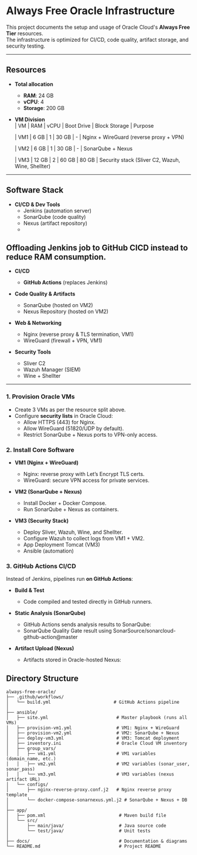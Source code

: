 # Always Free Oracle Infrastructure

This project documents the setup and usage of Oracle Cloud's **Always Free Tier** resources.  
The infrastructure is optimized for CI/CD, code quality, artifact storage, and security testing.  

---

## Resources

- **Total allocation**  
  - **RAM**: 24 GB  
  - **vCPU**: 4  
  - **Storage**: 200 GB  

- **VM Division**  
  | VM  | RAM   | vCPU | Boot Drive | Block Storage | Purpose
   
  | VM1 | 6 GB  | 1    | 30 GB      | -             | Nginx + WireGuard (reverse proxy + VPN)
  
  | VM2 | 6 GB  | 1    | 30 GB      | -             | SonarQube + Nexus
  
  | VM3 | 12 GB | 2    | 60 GB      | 80 GB         | Security stack (Sliver C2, Wazuh, Wine, Shellter) 

---

## Software Stack

- **CI/CD & Dev Tools**
  - Jenkins (automation server)
  - SonarQube (code quality)
  - Nexus (artifact repository)
  - 
## Offloading Jenkins job to GitHub CICD instead to reduce RAM consumption.

- **CI/CD**
  - **GitHub Actions** (replaces Jenkins)  

- **Code Quality & Artifacts**
  - SonarQube (hosted on VM2)  
  - Nexus Repository (hosted on VM2)  

- **Web & Networking**
  - Nginx (reverse proxy & TLS termination, VM1)  
  - WireGuard (firewall + VPN, VM1)  

- **Security Tools**
  - Sliver C2  
  - Wazuh Manager (SIEM)  
  - Wine + Shellter  

---

### 1. Provision Oracle VMs
- Create 3 VMs as per the resource split above.  
- Configure **security lists** in Oracle Cloud:  
  - Allow HTTPS (443) for Nginx.  
  - Allow WireGuard (51820/UDP by default).  
  - Restrict SonarQube + Nexus ports to VPN-only access.  

### 2. Install Core Software
- **VM1 (Nginx + WireGuard)**  
  - Nginx: reverse proxy with Let’s Encrypt TLS certs.  
  - WireGuard: secure VPN access for private services.  

- **VM2 (SonarQube + Nexus)**  
  - Install Docker + Docker Compose.  
  - Run SonarQube + Nexus as containers.  

- **VM3 (Security Stack)**  
  - Deploy Sliver, Wazuh, Wine, and Shellter.  
  - Configure Wazuh to collect logs from VM1 + VM2.
  - App Deployment Tomcat (VM3)
  - Ansible (automation)  

### 3. GitHub Actions CI/CD
Instead of Jenkins, pipelines run **on GitHub Actions**:  

- **Build & Test**  
  - Code compiled and tested directly in GitHub runners.  

- **Static Analysis (SonarQube)**  
  - GitHub Actions sends analysis results to SonarQube:
  - SonarQube Quality Gate result using SonarSource/sonarcloud-github-action@master

- **Artifact Upload (Nexus)**  
  - Artifacts stored in Oracle-hosted Nexus:  

## Directory Structure

```plaintext
always-free-oracle/
├── .github/workflows/
│   └── build.yml                        # GitHub Actions pipeline
│
├── ansible/
│   ├── site.yml                          # Master playbook (runs all VMs)
│   ├── provision-vm1.yml                 # VM1: Nginx + WireGuard
│   ├── provision-vm2.yml                 # VM2: SonarQube + Nexus
│   ├── deploy-vm3.yml                    # VM3: Tomcat deployment
│   ├── inventory.ini                     # Oracle Cloud VM inventory
│   ├── group_vars/
│   │   ├── vm1.yml                       # VM1 variables (domain_name, etc.)
│   │   ├── vm2.yml                       # VM2 variables (sonar_user, sonar_pass)
│   │   └── vm3.yml                       # VM3 variables (nexus artifact URL)
│   └── configs/
│       ├── nginx-reverse-proxy.conf.j2   # Nginx reverse proxy template
│       └── docker-compose-sonarnexus.yml.j2 # SonarQube + Nexus + DB
│
├── app/
│   ├── pom.xml                            # Maven build file
│   └── src/
│       ├── main/java/                     # Java source code
│       └── test/java/                     # Unit tests
│
├── docs/                                  # Documentation & diagrams
└── README.md                              # Project README